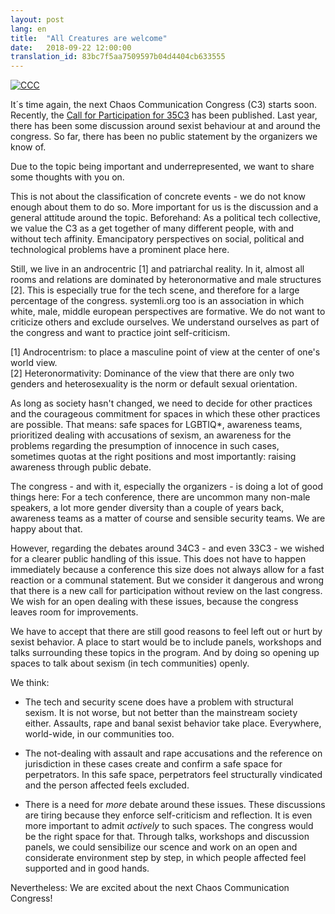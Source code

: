 ```yaml
---
layout: post
lang: en
title:  "All Creatures are welcome"
date:   2018-09-22 12:00:00
translation_id: 83bc7f5aa7509597b04d4404cb633555
---
```


[![CCC](/assets/img/ccc.jpg)](/assets/img/ccc.jpg)

It´s time again, the next Chaos Communication Congress (C3) starts soon. Recently, the [Call for Participation for 35C3](https://events.ccc.de/2018/09/11/35c3-call-for-participation-and-submission-guidelines/) has been published.
Last year, there has been some discussion around sexist behaviour at and around the congress. So far, there has been no public statement by the organizers we know of.

Due to the topic being important and underrepresented, we want to share some thoughts with you on.

<!--more-->

This is not about the classification of concrete events - we do not know enough about them to do so. More important for us is the discussion and a general attitude around the topic.
Beforehand: As a political tech collective, we value the C3 as a get together of many different people, with and without tech affinity. Emancipatory perspectives on social, political and technological problems have a prominent place here.

Still, we live in an androcentric [1] and patriarchal reality. In it, almost all rooms and relations are dominated by heteronormative and male structures [2]. This is especially true for the tech scene, and therefore for a large percentage of the congress.
systemli.org too is an association in which white, male, middle european perspectives are formative. We do not want to criticize others and exclude ourselves. We understand ourselves as part of the congress and want to practice joint self-criticism.

[1] Androcentrism: to place a masculine point of view at the center of one's world view.  
[2] Heteronormativity: Dominance of the view that there are only two genders and heterosexuality is the norm or default sexual orientation.

As long as society hasn't changed, we need to decide for other practices and the courageous commitment for spaces in which these other practices are possible. That means: safe spaces for LGBTIQ*, awareness teams, prioritized dealing with accusations of sexism, an awareness for the problems regarding the presumption of innocence in such cases, sometimes quotas at the right positions and most importantly: raising awareness through public debate.

The congress - and with it, especially the organizers - is doing a lot of good things here: For a tech conference, there are uncommon many non-male speakers, a lot more gender diversity than a couple of years back, awareness teams as a matter of course and sensible security teams. We are happy about that.

However, regarding the debates around 34C3 - and even 33C3 - we wished for a clearer public handling of this issue. This does not have to happen immediately because a conference this size does not always allow for a fast reaction or a communal statement. But we consider it dangerous and wrong that there is a new call for participation without review on the last congress. We wish for an open dealing with these issues, because the congress leaves room for improvements.

We have to accept that there are still good reasons to feel left out or hurt by sexist behavior. A place to start would be to include panels, workshops and talks surrounding these topics in the program. And by doing so opening up spaces to talk about sexism (in tech communities) openly.

We think:

* The tech and security scene does have a problem with structural sexism. It is not worse, but not better than the mainstream society either. Assaults, rape and banal sexist behavior take place. Everywhere, world-wide, in our communities too.

* The not-dealing with assault and rape accusations and the reference on jurisdiction in these cases create and confirm a safe space for perpetrators. In this safe space, perpetrators feel structurally vindicated and the person affected feels excluded.

* There is a need for *more* debate around these issues. These discussions are tiring because they enforce self-criticism and reflection. It is even more important to admit *actively* to such spaces. The congress would be the right space for that. Through talks, workshops and discussion panels, we could sensibilize our scence and work on an open and considerate environment step by step, in which people affected feel supported and in good hands.

Nevertheless: We are excited about the next Chaos Communication Congress!
